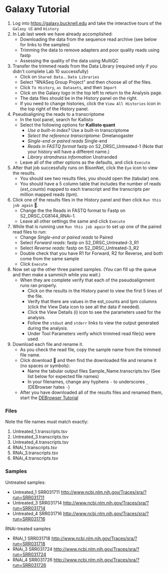 # Galaxy Tutorial

1.  Log into <https://galaxy.bucknell.edu> and take the interactive tours of the `Galaxy UI` and `History`
2.  In Lab last week we have already accomplished:
    -   Downloading the data from the sequence read archive (see below for links to the samples)
    -   Trimming the data to remove adapters and poor quality reads using fastp
    -   Assessing the quality of the data using MultiQC
3.  Transfer the trimmed reads from the Data Library (required only if you didn't complete Lab 10 successfully)
    -   Click on `Shared Data`... `Data Libraries`
    -   Select "RNASeq Group Project" and then choose all of the files.
    -   Click `To History`, `as Datasets`, and then `Import`
    -   Click on the Galaxy logo in the top left to return to the Analysis page.
    -   The data files should be in the History panel on the right.
    -   If you need to change histories, click the `View All Histories` icon in the top right of the History panel.
4.  Pseudoaligning the reads to a transcriptome
    -   In the tool panel, search for Kallisto
    -   Select the following options for **Kallisto quant**
        -   *Use a built-in index?* Use a built-in transcriptome
        -   *Select the reference transcriptome:* Dmelanogaster
        -   *Single-end or paired reads* Single-end
        -   *Reads in FASTQ format* fastp on S2_DRSC_Untreated-1 (Note that your history will have a different name.)
        -   *Library strandness information* Unstranded
    -   Leave all of the other options as the defaults, and click `Execute`
5.  After that job successfully runs on BisonNet, click the `Eye` icon to view the results.
    -   You should see two results files, you should open the (tabular) one.
    -   You should have a 5 column table that includes the number of reads (*est_counts*) mapped to each transcript and the transcripts per million mapped reads (tpm).
6.  Click one of the results files in the History panel and then click `Run this job again` :arrows_counterclockwise:.
    -   Change the the Reads in FASTQ format to Fastp on S2_DRSC_CG8144_RNAi-1.
    -   Leave all other settings the same and click `Execute`
7.  While that is running use `Run this job again` to set up one of the paired read files to run:
    -   Change *Single-end or paired reads* to Paired
    -   Select *Forward reads*: fastp on S2_DRSC_Untreated-3_R1
    -   Select *Reverse reads*: fastp on S2_DRSC_Untreated-3_R2
    -   Double check that you have R1 for Forward, R2 for Reverse, and both come from the same sample
    -   Click `Execute`
8.  Now set up the other three paired samples. (You can fill up the queue and then make a sammich while you wait.)
    -   When they are complete verify that each of the pseudoalignment runs ran properly.
        -   Click on the results in the History panel to view the first 5 lines of the file.
        -   Verify that there are values in the est_counts and tpm columns (click the View Data icon to see all the data if needed).
        -   Click the View Details (i) icon to see the parameters used for the analysis.
        -   Follow the `stdout` and `stderr` links to view the output generated during the analysis.
        -   Under Tool Parameters verify which trimmed read file(s) were used.
9.  Download each file and rename it.
    -   As you check the read file, copy the sample name from the trimmed file name.
    -   Click download :floppy_disk: and then find the downloaded file and rename it (no spaces or symbols):
        -   Name the tabular output files Sample_Name.transcripts.tsv (See list below for expected file names)
        -   In your filenames, change any hyphens `-` to underscores `_` (DEBrowser hates `-`)
    -   After you have downloaded all of the results files and renamed them, start the [DEBrowser Tutorial](2-DEBrowser.md)

### Files

Note the file names must match exactly:

1.  Untreated_1.transcripts.tsv
2.  Untreated_3.transcripts.tsv
3.  Untreated_4.transcripts.tsv
4.  RNAi_1.transcripts.tsv
5.  RNAi_3.transcripts.tsv
6.  RNAi_4.transcripts.tsv

### Samples

Untreated samples:

-   Untreated_1 SRR031711 <http://www.ncbi.nlm.nih.gov/Traces/sra/?run=SRR031711>
-   Untreated_3 SRR031714 <http://www.ncbi.nlm.nih.gov/Traces/sra/?run=SRR031714>
-   Untreated_4 SRR031716 <http://www.ncbi.nlm.nih.gov/Traces/sra/?run=SRR031716>

RNAi-treated samples

-   RNAi_1 SRR031718 <http://www.ncbi.nlm.nih.gov/Traces/sra/?run=SRR031718>
-   RNAi_3 SRR031724 <http://www.ncbi.nlm.nih.gov/Traces/sra/?run=SRR031724>
-   RNAi_4 SRR031726 <http://www.ncbi.nlm.nih.gov/Traces/sra/?run=SRR031726>

